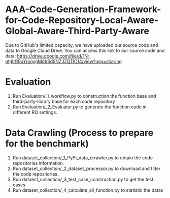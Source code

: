 # AAA-Code-Generation-Framework-for-Code-Repository-Local-Aware-Global-Aware-Third-Party-Aware
Due to GitHub's limited capacity, we have uploaded our source code and data to Google Cloud Drive. You can access this link to our source code and data:
https://drive.google.com/file/d/1N-qtj6rR9uYrooygMdb6d5NZJZQTlC14/view?usp=sharing


# Evaluation 
1. Run Evaluation/_1_workflow.py to construction the function base and third-party-library base for each code repository
2. Run Evaluation/_2_Evaluator.py to generate the function code in different RQ settings.

# Data Crawling (Process to prepare for the benchmark)
1. Run dataset_collection/_1_PyPI_data_crrawler.py to obtain the code repositories information.
2. Run dataset_collection/_2_dataset_processor.py to download and filter the code repositories.
3. Run dataect_collection/_3_test_case_construction.py to get the test cases.
4. Run dataset_collection/_4_calculate_all_function.py to statistic the datas
